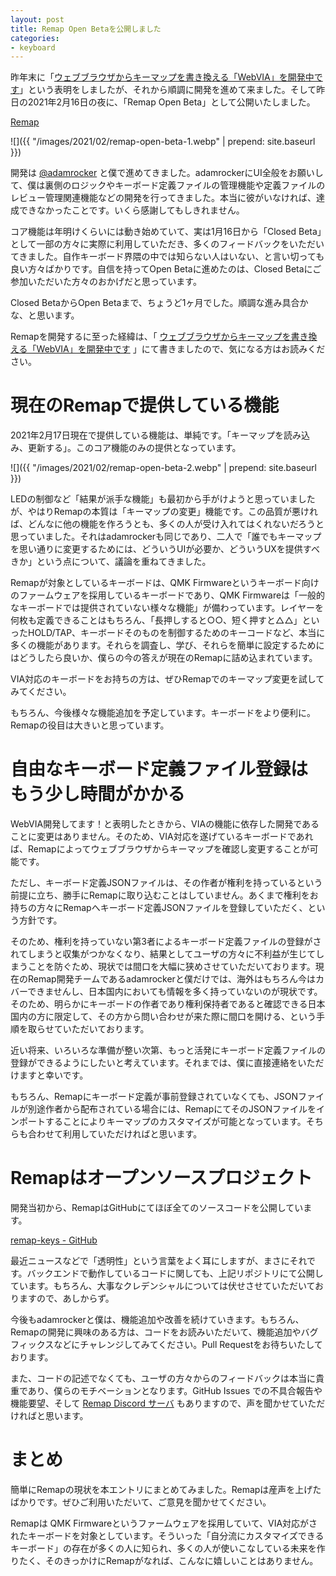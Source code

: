 ```yaml
---
layout: post
title: Remap Open Betaを公開しました
categories:
- keyboard
---
```


昨年末に「[ウェブブラウザからキーマップを書き換える「WebVIA」を開発中です](https://www.eisbahn.jp/yoichiro/2020/12/webvia.html)」という表明をしましたが、それから順調に開発を進めて来ました。そして昨日の2021年2月16日の夜に、「Remap Open Beta」として公開いたしました。

[Remap](https://remap-keys.app)


![]({{ "/images/2021/02/remap-open-beta-1.webp" | prepend: site.baseurl }})


開発は [@adamrocker](https://twitter.com/adamrocker) と僕で進めてきました。adamrockerにUI全般をお願いして、僕は裏側のロジックやキーボード定義ファイルの管理機能や定義ファイルのレビュー管理関連機能などの開発を行ってきました。本当に彼がいなければ、達成できなかったことです。いくら感謝してもしきれません。

コア機能は年明けくらいには動き始めていて、実は1月16日から「Closed Beta」として一部の方々に実際に利用していただき、多くのフィードバックをいただいてきました。自作キーボード界隈の中では知らない人はいない、と言い切っても良い方々ばかりです。自信を持ってOpen Betaに進めたのは、Closed Betaにご参加いただいた方々のおかげだと思っています。

Closed BetaからOpen Betaまで、ちょうど1ヶ月でした。順調な進み具合かな、と思います。

Remapを開発するに至った経緯は、「 [ウェブブラウザからキーマップを書き換える「WebVIA」を開発中です](https://www.eisbahn.jp/yoichiro/2020/12/webvia.html) 」にて書きましたので、気になる方はお読みください。

# 現在のRemapで提供している機能

2021年2月17日現在で提供している機能は、単純です。「キーマップを読み込み、更新する」。このコア機能のみの提供となっています。


![]({{ "/images/2021/02/remap-open-beta-2.webp" | prepend: site.baseurl }})


LEDの制御など「結果が派手な機能」も最初から手がけようと思っていましたが、やはりRemapの本質は「キーマップの変更」機能です。この品質が悪ければ、どんなに他の機能を作ろうとも、多くの人が受け入れてはくれないだろうと思っていました。それはadamrockerも同じであり、二人で「誰でもキーマップを思い通りに変更するためには、どういうUIが必要か、どういうUXを提供すべきか」という点について、議論を重ねてきました。

Remapが対象としているキーボードは、QMK Firmwareというキーボード向けのファームウェアを採用しているキーボードであり、QMK Firmwareは「一般的なキーボードでは提供されていない様々な機能」が備わっています。レイヤーを何枚も定義できることはもちろん、「長押しすると○○、短く押すと△△」といったHOLD/TAP、キーボードそのものを制御するためのキーコードなど、本当に多くの機能があります。それらを調査し、学び、それらを簡単に設定するためにはどうしたら良いか、僕らの今の答えが現在のRemapに詰め込まれています。

VIA対応のキーボードをお持ちの方は、ぜひRemapでのキーマップ変更を試してみてください。

もちろん、今後様々な機能追加を予定しています。キーボードをより便利に。Remapの役目は大きいと思っています。

# 自由なキーボード定義ファイル登録はもう少し時間がかかる

WebVIA開発してます！と表明したときから、VIAの機能に依存した開発であることに変更はありません。そのため、VIA対応を遂げているキーボードであれば、Remapによってウェブブラウザからキーマップを確認し変更することが可能です。

ただし、キーボード定義JSONファイルは、その作者が権利を持っているという前提に立ち、勝手にRemapに取り込むことはしていません。あくまで権利をお持ちの方々にRemapへキーボード定義JSONファイルを登録していただく、という方針です。

そのため、権利を持っていない第3者によるキーボード定義ファイルの登録がされてしまうと収集がつかなくなり、結果としてユーザの方々に不利益が生じてしまうことを防ぐため、現状では間口を大幅に狭めさせていただいております。現在のRemap開発チームであるadamrockerと僕だけでは、海外はもちろん今はカバーできませんし、日本国内においても情報を多く持っていないのが現状です。そのため、明らかにキーボードの作者であり権利保持者であると確認できる日本国内の方に限定して、その方から問い合わせが来た際に間口を開ける、という手順を取らせていただいております。

近い将来、いろいろな準備が整い次第、もっと活発にキーボード定義ファイルの登録ができるようにしたいと考えています。それまでは、僕に直接連絡をいただけますと幸いです。

もちろん、Remapにキーボード定義が事前登録されていなくても、JSONファイルが別途作者から配布されている場合には、RemapにてそのJSONファイルをインポートすることによりキーマップのカスタマイズが可能となっています。そちらも合わせて利用していただければと思います。

# Remapはオープンソースプロジェクト

開発当初から、RemapはGitHubにてほぼ全てのソースコードを公開しています。

[remap-keys - GitHub](https://github.com/remap-keys)

最近ニュースなどで「透明性」という言葉をよく耳にしますが、まさにそれです。バックエンドで動作しているコードに関しても、上記リポジトリにて公開しています。もちろん、大事なクレデンシャルについては伏せさせていただいておりますので、あしからず。

今後もadamrockerと僕は、機能追加や改善を続けていきます。もちろん、Remapの開発に興味のある方は、コードをお読みいただいて、機能追加やバグフィックスなどにチャレンジしてみてください。Pull Requestをお待ちいたしております。

また、コードの記述でなくても、ユーザの方々からのフィードバックは本当に貴重であり、僕らのモチベーションとなります。GitHub Issues での不具合報告や機能要望、そして  [Remap Discord サーバ](https://discord.gg/uf7v5DruMB) もありますので、声を聞かせていただければと思います。

# まとめ

簡単にRemapの現状を本エントリにまとめてみました。Remapは産声を上げたばかりです。ぜひご利用いただいて、ご意見を聞かせてください。

Remapは QMK Firmwareというファームウェアを採用していて、VIA対応がされたキーボードを対象としています。そういった「自分流にカスタマイズできるキーボード」の存在が多くの人に知られ、多くの人が使いこなしている未来を作りたく、そのきっかけにRemapがなれば、こんなに嬉しいことはありません。
